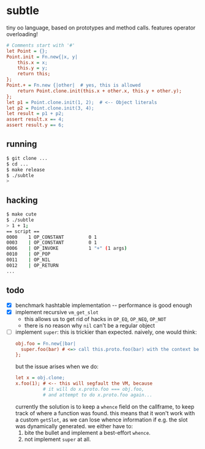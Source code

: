 # subtle

tiny oo language, based on prototypes and method calls.
features operator overloading!

```cfg
# Comments start with '#'
let Point = {};
Point.init = Fn.new{|x, y|
    this.x = x;
    this.y = y;
    return this;
};
Point.+ = Fn.new {|other|  # yes, this is allowed
    return Point.clone.init(this.x + other.x, this.y + other.y);
};
let p1 = Point.clone.init(1, 2);  # <-- Object literals
let p2 = Point.clone.init(3, 4);
let result = p1 + p2;
assert result.x == 4;
assert result.y == 6;
```

## running

```sh
$ git clone ...
$ cd ...
$ make release
$ ./subtle
>
```

## hacking

```sh
$ make cute
$ ./subtle
> 1 + 1;
== script ==
0000    1 OP_CONSTANT         0 1
0003    | OP_CONSTANT         0 1
0006    | OP_INVOKE           1 "+" (1 args)
0010    | OP_POP
0011    | OP_NIL
0012    | OP_RETURN
...
```

## todo

- [x] benchmark hashtable implementation -- performance is good enough
- [x] implement recursive `vm_get_slot`
  - this allows us to get rid of hacks in `OP_EQ`, `OP_NEQ`, `OP_NOT`
  - there is no reason why `nil` can't be a regular object
- [ ] implement `super`: this is trickier than expected. naively, one would think:
  ```cfg
  obj.foo = Fn.new{|bar|
    super.foo(bar) # <=> call this.proto.foo(bar) with the context being `this`
  };
  ```
  but the issue arises when we do:
  ```cfg
  let x = obj.clone;
  x.foo(1); # <-- this will segfault the VM, because
            # it will do x.proto.foo === obj.foo,
            # and attempt to do x.proto.foo again...
  ```
  currently the solution is to keep a `whence` field on the callframe, to keep track of where a function was found. this means that it won't work with a custom `getSlot`, as we can lose whence information if e.g. the slot was dynamically generated. we either have to:
  1. bite the bullet and implement a best-effort `whence`.
  2. not implement `super` at all.
